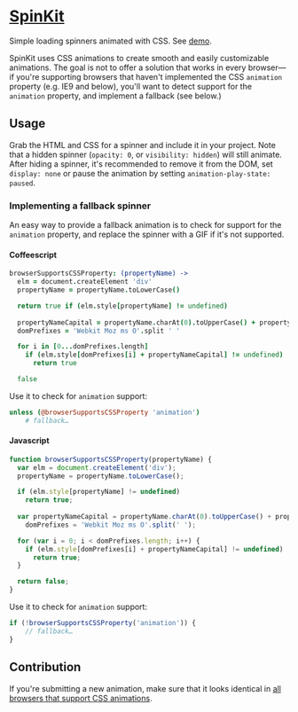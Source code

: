 [SpinKit](http://tobiasahlin.com/spinkit/)
============

Simple loading spinners animated with CSS. See [demo](http://tobiasahlin.com/spinkit/).

SpinKit uses CSS animations to create smooth and easily customizable animations. The goal is not to offer a solution that works in every browser—if you're supporting browsers that haven't implemented the CSS `animation` property (e.g. IE9 and below), you'll want to detect support for the `animation` property, and implement a fallback (see below.)

## Usage

Grab the HTML and CSS for a spinner and include it in your project. Note that a hidden spinner (`opacity: 0`, or `visibility: hidden`) will still animate. After hiding a spinner, it's recommended to remove it from the DOM, set `display: none` or pause the animation by setting `animation-play-state: paused`.

### Implementing a fallback spinner

An easy way to provide a fallback animation is to check for support for the `animation` property, and replace the spinner with a GIF if it's not supported.

#### Coffeescript

```coffee
browserSupportsCSSProperty: (propertyName) ->
  elm = document.createElement 'div'
  propertyName = propertyName.toLowerCase()

  return true if (elm.style[propertyName] != undefined)
      
  propertyNameCapital = propertyName.charAt(0).toUpperCase() + propertyName.substr 1
  domPrefixes = 'Webkit Moz ms O'.split ' '

  for i in [0...domPrefixes.length]
    if (elm.style[domPrefixes[i] + propertyNameCapital] != undefined)
      return true

  false
```

Use it to check for `animation` support:

```coffee
unless (@browserSupportsCSSProperty 'animation')
	# fallback…
```

#### Javascript

```javascript
function browserSupportsCSSProperty(propertyName) {
  var elm = document.createElement('div');
  propertyName = propertyName.toLowerCase();

  if (elm.style[propertyName] != undefined)
  	return true;
      
  var propertyNameCapital = propertyName.charAt(0).toUpperCase() + propertyName.substr(1),
  	domPrefixes = 'Webkit Moz ms O'.split(' ');

  for (var i = 0; i < domPrefixes.length; i++) {
    if (elm.style[domPrefixes[i] + propertyNameCapital] != undefined)
      return true;
  }

  return false;
}
```

Use it to check for `animation` support:

```javascript
if (!browserSupportsCSSProperty('animation')) {
	// fallback…
}
```

## Contribution

If you're submitting a new animation, make sure that it looks identical in [all browsers that support CSS animations](http://caniuse.com/css-animation).
